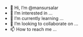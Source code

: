 - 👋 Hi, I’m @mansursalar
- 👀 I’m interested in ...
- 🌱 I’m currently learning ...
- 💞️ I’m looking to collaborate on ...
- 📫 How to reach me ...

<!---
mansursalar/mansursalar is a ✨ special ✨ repository because its `README.md` (this file) appears on your GitHub profile.
You can click the Preview link to take a look at your changes.
--->
